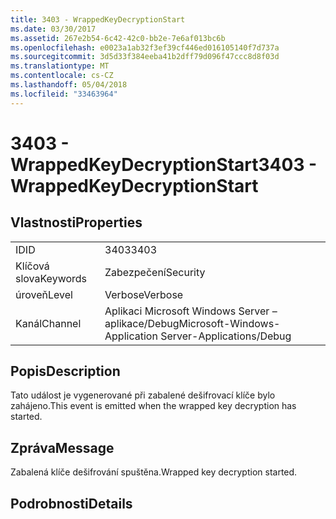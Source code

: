 ```yaml
---
title: 3403 - WrappedKeyDecryptionStart
ms.date: 03/30/2017
ms.assetid: 267e2b54-6c42-42c0-bb2e-7e6af013bc6b
ms.openlocfilehash: e0023a1ab32f3ef39cf446ed016105140f7d737a
ms.sourcegitcommit: 3d5d33f384eeba41b2dff79d096f47ccc8d8f03d
ms.translationtype: MT
ms.contentlocale: cs-CZ
ms.lasthandoff: 05/04/2018
ms.locfileid: "33463964"
---
```

# <a name="3403---wrappedkeydecryptionstart"></a><span data-ttu-id="8b4a6-102">3403 - WrappedKeyDecryptionStart</span><span class="sxs-lookup"><span data-stu-id="8b4a6-102">3403 - WrappedKeyDecryptionStart</span></span>
## <a name="properties"></a><span data-ttu-id="8b4a6-103">Vlastnosti</span><span class="sxs-lookup"><span data-stu-id="8b4a6-103">Properties</span></span>  
  
|||  
|-|-|  
|<span data-ttu-id="8b4a6-104">ID</span><span class="sxs-lookup"><span data-stu-id="8b4a6-104">ID</span></span>|<span data-ttu-id="8b4a6-105">3403</span><span class="sxs-lookup"><span data-stu-id="8b4a6-105">3403</span></span>|  
|<span data-ttu-id="8b4a6-106">Klíčová slova</span><span class="sxs-lookup"><span data-stu-id="8b4a6-106">Keywords</span></span>|<span data-ttu-id="8b4a6-107">Zabezpečení</span><span class="sxs-lookup"><span data-stu-id="8b4a6-107">Security</span></span>|  
|<span data-ttu-id="8b4a6-108">úroveň</span><span class="sxs-lookup"><span data-stu-id="8b4a6-108">Level</span></span>|<span data-ttu-id="8b4a6-109">Verbose</span><span class="sxs-lookup"><span data-stu-id="8b4a6-109">Verbose</span></span>|  
|<span data-ttu-id="8b4a6-110">Kanál</span><span class="sxs-lookup"><span data-stu-id="8b4a6-110">Channel</span></span>|<span data-ttu-id="8b4a6-111">Aplikaci Microsoft Windows Server – aplikace/Debug</span><span class="sxs-lookup"><span data-stu-id="8b4a6-111">Microsoft-Windows-Application Server-Applications/Debug</span></span>|  
  
## <a name="description"></a><span data-ttu-id="8b4a6-112">Popis</span><span class="sxs-lookup"><span data-stu-id="8b4a6-112">Description</span></span>  
 <span data-ttu-id="8b4a6-113">Tato událost je vygenerované při zabalené dešifrovací klíče bylo zahájeno.</span><span class="sxs-lookup"><span data-stu-id="8b4a6-113">This event is emitted when the wrapped key decryption has started.</span></span>  
  
## <a name="message"></a><span data-ttu-id="8b4a6-114">Zpráva</span><span class="sxs-lookup"><span data-stu-id="8b4a6-114">Message</span></span>  
 <span data-ttu-id="8b4a6-115">Zabalená klíče dešifrování spuštěna.</span><span class="sxs-lookup"><span data-stu-id="8b4a6-115">Wrapped key decryption started.</span></span>  
  
## <a name="details"></a><span data-ttu-id="8b4a6-116">Podrobnosti</span><span class="sxs-lookup"><span data-stu-id="8b4a6-116">Details</span></span>
